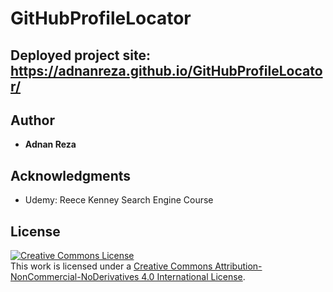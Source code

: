 # GitHubProfileLocator

## Deployed project site: https://adnanreza.github.io/GitHubProfileLocator/


## Author

* **Adnan Reza**

## Acknowledgments

* Udemy: Reece Kenney Search Engine Course

## License

<a rel="license" href="http://creativecommons.org/licenses/by-nc-nd/4.0/"><img alt="Creative Commons License" style="border-width:0" src="https://i.creativecommons.org/l/by-nc-nd/4.0/88x31.png" /></a><br />This work is licensed under a <a rel="license" href="http://creativecommons.org/licenses/by-nc-nd/4.0/">Creative Commons Attribution-NonCommercial-NoDerivatives 4.0 International License</a>.
